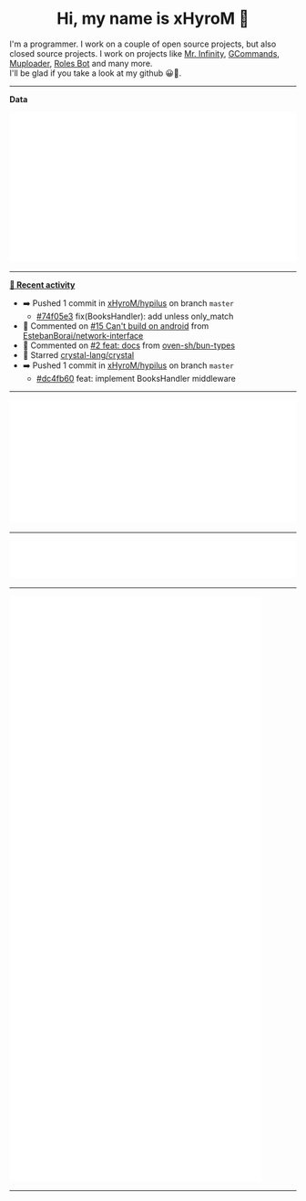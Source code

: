 <p align="center">
    <!-- <img src="https://avatars.githubusercontent.com/u/56601352" width="192" alt="hyro's pfp" /> -->
    <h1 align="center">Hi, my name is xHyroM 👋</h1>
</p>

I'm a programmer. I work on a couple of open source projects, but also closed source projects. I work on projects like [Mr. Infinity](https://discord.com/oauth2/authorize?client_id=720321585625694239&scope=bot%20applications.commands&permissions=8&redirect_uri=https://blobs.gq/imanager&prompt=consent&response_type=code), [GCommands](https://github.com/Garlic-Team/GCommands), [Muploader](https://github.com/xHyroM/Muploader), [Roles Bot](https://github.com/xHyroM/roles-bot) and many more.  
I'll be glad if you take a look at my github 😀👀.

___
**Data**

<img src="https://github.com/xHyroM/xHyroM/blob/master/.cache/base.svg">

___

**[📰 Recent activity](https://github.com/xHyroM)**
* ➡️ Pushed 1 commit in [xHyroM/hypilus](https://github.com/xHyroM/hypilus) on branch `master`
  * [#74f05e3](https://github.com/xHyroM/hypilus/commit/74f05e3) fix(BooksHandler): add unless only_match
* 💬 Commented on [#15 Can&#39;t build on android](https://github.com/EstebanBorai/network-interface/issues/15) from [EstebanBorai/network-interface](https://github.com/EstebanBorai/network-interface)
* 💬 Commented on [#2 feat: docs](https://github.com/oven-sh/bun-types/issues/2) from [oven-sh/bun-types](https://github.com/oven-sh/bun-types)
* 🌟 Starred [crystal-lang/crystal](https://github.com/crystal-lang/crystal)
* ➡️ Pushed 1 commit in [xHyroM/hypilus](https://github.com/xHyroM/hypilus) on branch `master`
  * [#dc4fb60](https://github.com/xHyroM/hypilus/commit/dc4fb60) feat: implement BooksHandler middleware


___

<img src="https://github.com/xHyroM/xHyroM/blob/master/.cache/isocalendar.svg">

___

<img src="https://github.com/xHyroM/xHyroM/blob/master/.cache/languages.svg">

___

<img src="https://github.com/xHyroM/xHyroM/blob/master/.cache/achievements.svg">

___

